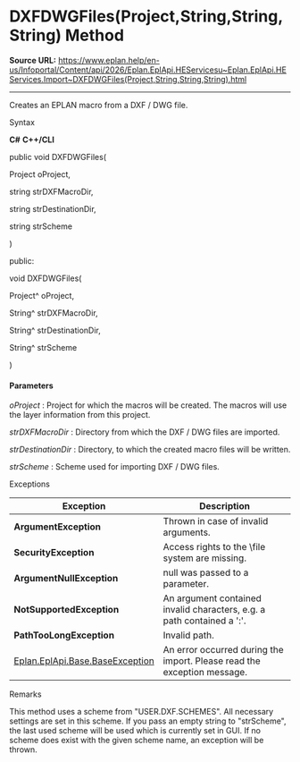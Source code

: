 # DXFDWGFiles(Project,String,String,String) Method

**Source URL:** https://www.eplan.help/en-us/Infoportal/Content/api/2026/Eplan.EplApi.HEServicesu~Eplan.EplApi.HEServices.Import~DXFDWGFiles(Project,String,String,String).html

---

Creates an EPLAN macro from a DXF / DWG file.

Syntax

**C#**
**C++/CLI**


public void DXFDWGFiles( 

   Project oProject,

   string strDXFMacroDir,

   string strDestinationDir,

   string strScheme

)

public:

void DXFDWGFiles( 

   Project^ oProject,

   String^ strDXFMacroDir,

   String^ strDestinationDir,

   String^ strScheme

)


#### Parameters

*oProject*
:   Project for which the macros will be created. The macros will use the layer information from this project.

*strDXFMacroDir*
:   Directory from which the DXF / DWG files are imported.

*strDestinationDir*
:   Directory, to which the created macro files will be written.

*strScheme*
:   Scheme used for importing DXF / DWG files.

Exceptions

| Exception | Description |
| --- | --- |
| **ArgumentException** | Thrown in case of invalid arguments. |
| **SecurityException** | Access rights to the \file system are missing. |
| **ArgumentNullException** | null was passed to a parameter. |
| **NotSupportedException** | An argument contained invalid characters, e.g. a path contained a '\:'. |
| **PathTooLongException** | Invalid path. |
| [Eplan.EplApi.Base.BaseException](Eplan.EplApi.Baseu~Eplan.EplApi.Base.BaseException.html) | An error occurred during the import. Please read the exception message. |

Remarks

This method uses a scheme from "USER.DXF.SCHEMES". All necessary settings are set in this scheme. If you pass an empty string to "strScheme", the last used scheme will be used which is currently set in GUI. If no scheme does exist with the given scheme name, an exception will be thrown.
